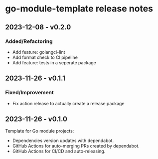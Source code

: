 # go-module-template release notes

## 2023-12-08 - v0.2.0

### Added/Refactoring

- Add feature: golangci-lint
- Add format check to CI pipeline
- Add feature: tests in a seperate package

## 2023-11-26 - v0.1.1

### Fixed/Improvement

- Fix action release to actually create a release package

## 2023-11-26 - v0.1.0

Template for Go module projects:
- Dependencies version updates with dependabot.
- GitHub Actions for auto-merging PRs created by dependabot.
- GitHub Actions for CI/CD and auto-releasing.
